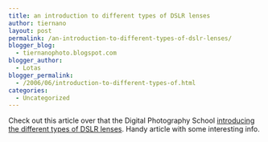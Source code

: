 ```yaml
---
title: an introduction to different types of DSLR lenses
author: tiernano
layout: post
permalink: /an-introduction-to-different-types-of-dslr-lenses/
blogger_blog:
  - tiernanophoto.blogspot.com
blogger_author:
  - Lotas
blogger_permalink:
  - /2006/06/introduction-to-different-types-of.html
categories:
  - Uncategorized
---
```

Check out this article over that the Digital Photography School [introducing the different types of DSLR lenses][1]. Handy article with some interesting info.

 [1]: http://digital-photography-school.com/blog/an-introduction-to-types-of-dlsr-lenses/